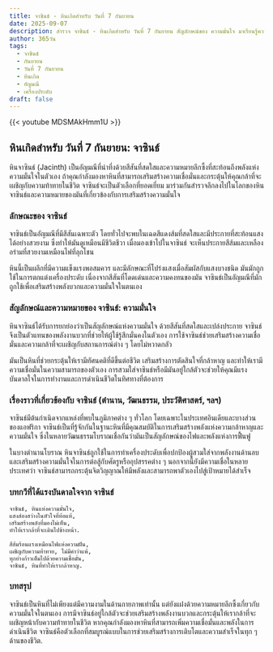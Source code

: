 ```yaml
---
title: จาซินธ์ - หินเกิดสำหรับ วันที่ 7 กันยายน
date: 2025-09-07
description: สำรวจ จาซินธ์ - หินเกิดสำหรับ วันที่ 7 กันยายน สัญลักษณ์ของ ความมั่นใจ มาเรียนรู้ความหมายลึกซึ้งของหินพิเศษนี้
author: 365วัน
tags:
  - จาซินธ์
  - กันยายน
  - วันที่ 7 กันยายน
  - หินเกิด
  - อัญมณี
  - เครื่องประดับ
draft: false
---
```


{{< youtube MDSMAkHmm1U >}}

## หินเกิดสำหรับ วันที่ 7 กันยายน: จาซินธ์

หินจาซินธ์ (Jacinth) เป็นอัญมณีที่น่าทึ่งด้วยสีสันที่สดใสและความหมายลึกซึ้งที่สะท้อนถึงพลังแห่งความมั่นใจในตัวเอง ถ้าคุณกำลังมองหาหินที่สามารถเสริมสร้างความเชื่อมั่นและกระตุ้นให้คุณกล้าที่จะเผชิญกับความท้าทายในชีวิต จาซินธ์จะเป็นตัวเลือกที่ยอดเยี่ยม มาร่วมกันสำรวจลึกลงไปในโลกของหินจาซินธ์และความหมายของมันที่เกี่ยวข้องกับการเสริมสร้างความมั่นใจ

### ลักษณะของ จาซินธ์

จาซินธ์เป็นอัญมณีที่มีสีสันเฉพาะตัว โดยทั่วไปจะพบในเฉดสีแดงส้มที่สดใสและมีประกายที่สะท้อนแสงได้อย่างสวยงาม ซึ่งทำให้มันดูเหมือนมีชีวิตชีวา เมื่อมองเข้าไปในจาซินธ์ จะเห็นประกายสีส้มและเหลืองอร่ามที่สวยงามเหมือนไฟที่ลุกโชน

หินนี้เป็นผลึกที่มีความแข็งแรงพอสมควร และมีลักษณะที่โปร่งแสงเมื่อสัมผัสกับแสงบางชนิด มันมักถูกใช้ในการตกแต่งเครื่องประดับ เนื่องจากสีสันที่โดดเด่นและความคงทนของมัน จาซินธ์เป็นอัญมณีที่มักถูกใช้เพื่อเสริมสร้างพลังบวกและความมั่นใจในตนเอง

### สัญลักษณ์และความหมายของ จาซินธ์: ความมั่นใจ

หินจาซินธ์ได้รับการยกย่องว่าเป็นสัญลักษณ์แห่งความมั่นใจ ด้วยสีสันที่สดใสและเปล่งประกาย จาซินธ์จึงเป็นตัวแทนของพลังงานบวกที่ช่วยให้ผู้ใช้รู้สึกมั่นคงในตัวเอง การใช้จาซินธ์ช่วยเสริมสร้างความเชื่อมั่นและความกล้าที่จะเผชิญกับสถานการณ์ต่าง ๆ โดยไม่หวาดกลัว

มันเป็นหินที่ช่วยกระตุ้นให้เรามีทัศนคติที่ดีขึ้นต่อชีวิต เสริมสร้างการตัดสินใจที่กล้าหาญ และทำให้เรามีความเชื่อมั่นในความสามารถของตัวเอง การสวมใส่จาซินธ์หรือมีมันอยู่ใกล้ตัวจะช่วยให้คุณมีแรงบันดาลใจในการทำงานและการดำเนินชีวิตในทิศทางที่ต้องการ

### เรื่องราวที่เกี่ยวข้องกับ จาซินธ์ (ตำนาน, วัฒนธรรม, ประวัติศาสตร์, ฯลฯ)

จาซินธ์มีต้นกำเนิดจากแหล่งที่พบในภูมิภาคต่าง ๆ ทั่วโลก โดยเฉพาะในประเทศอินเดียและบางส่วนของแอฟริกา จาซินธ์เป็นที่รู้จักกันในฐานะหินที่มีคุณสมบัติในการเสริมสร้างพลังแห่งความกล้าหาญและความมั่นใจ ซึ่งในหลายวัฒนธรรมโบราณเชื่อกันว่ามันเป็นสัญลักษณ์ของไฟและพลังแห่งการฟื้นฟู

ในบางตำนานโบราณ หินจาซินธ์ถูกใช้ในการทำเครื่องประดับเพื่อปกป้องผู้สวมใส่จากพลังงานด้านลบ และเสริมสร้างความมั่นใจในการต่อสู้กับศัตรูหรืออุปสรรคต่าง ๆ นอกจากนี้ยังมีความเชื่อในหลายประเทศว่า จาซินธ์สามารถกระตุ้นจิตวิญญาณให้มีพลังและสามารถพาตัวเองไปสู่เป้าหมายได้สำเร็จ

### บทกวีที่ได้แรงบันดาลใจจาก จาซินธ์

```
จาซินธ์, หินแห่งความมั่นใจ,
แสงส่องสว่างในหัวใจที่ท้อแท้,
เสริมสร้างพลังที่มองไม่เห็น,
ทำให้เรากล้าที่จะเดินไปข้างหน้า.

สีส้มร้อนแรงเหมือนไฟแห่งความฝัน,
เผชิญกับความท้าทาย, ไม่มีคำว่าแพ้,
ทุกย่างก้าวเต็มไปด้วยความเชื่อมั่น,
จาซินธ์, หินที่ทำให้เรากล้าหาญ.
```

### บทสรุป

จาซินธ์เป็นหินที่ไม่เพียงแต่มีความงามในด้านกายภาพเท่านั้น แต่ยังแฝงด้วยความหมายลึกซึ้งเกี่ยวกับความมั่นใจในตนเอง การมีจาซินธ์อยู่ใกล้ตัวจะช่วยเสริมสร้างพลังงานบวกและกระตุ้นให้เรากล้าที่จะเผชิญหน้ากับความท้าทายในชีวิต หากคุณกำลังมองหาหินที่สามารถเพิ่มความเชื่อมั่นและพลังในการดำเนินชีวิต จาซินธ์คือตัวเลือกที่สมบูรณ์แบบในการช่วยเสริมสร้างการเติบโตและความสำเร็จในทุก ๆ ด้านของชีวิต.